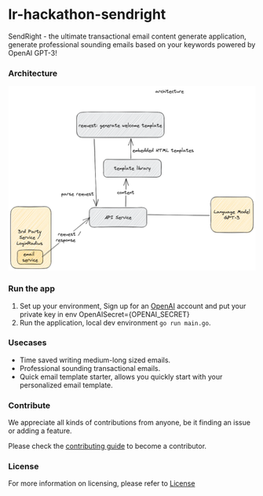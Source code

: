 # lr-hackathon-sendright

SendRight - the ultimate transactional email content generate application, generate professional sounding emails based on your keywords powered by OpenAI GPT-3!

### Architecture
![arch](sendright-architecture.png)

### Run the app

1. Set up your environment, Sign up for an [OpenAI](https://platform.openai.com/signup) account and put your private key in env OpenAISecret={OPENAI_SECRET}
2. Run the application, local dev environment `go run main.go`. 

### Usecases

- Time saved writing medium-long sized emails.
- Professional sounding transactional emails.
- Quick email template starter, allows you quickly start with your personalized email template.

### Contribute
We appreciate all kinds of contributions from anyone, be it finding an issue or adding a feature.

Please check the [contributing guide](CONTRIBUTING.md) to become a contributor.

### License
For more information on licensing, please refer to [License](LICENSE)
